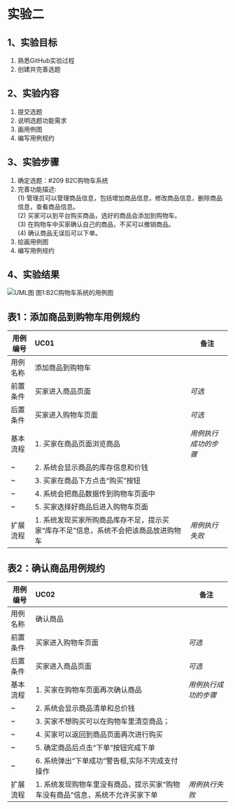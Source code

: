 # 实验二

## 1、实验目标
1. 熟悉GitHub实验过程
2. 创建并完善选题

## 2、实验内容
1. 提交选题
2. 说明选题功能需求
3. 画用例图
4. 编写用例规约

## 3、实验步骤
1. 确定选题：#209 B2C购物车系统
2. 完善功能描述:  
(1) 管理员可以管理商品信息，包括增加商品信息，修改商品信息，删除商品信息，查看商品信息。  
(2) 买家可以到平台购买商品，选好的商品会添加到购物车。   
(3) 在购物车中买家确认自己的商品，不买可以撤销商品。    
(4) 确认商品无误后可以下单。
3. 绘画用例图
4. 编写用例规约

## 4、实验结果
![UML图](https://github.com/AngleBeatQAQ/uml-modeling-2020/blob/master/students/1714080902425/UseCase2.jpg)
    图1:B2C购物车系统的用例图
    
## 表1：添加商品到购物车用例规约  

用例编号  | UC01 | 备注  
-|:-|-  
用例名称  | 添加商品到购物车  |   
前置条件  | 买家进入商品页面   | *可选*   
后置条件  | 买家进入购物车页面   | *可选*   
基本流程  | 1. 买家在商品页面浏览商品  |*用例执行成功的步骤*  
~| 2. 系统会显示商品的库存信息和价钱  | 
~| 3. 买家在商品下方点击“购买”按钮  |
~| 4. 系统会把商品数据传到购物车页面中  |
~| 5. 买家选择好商品后进入购物车页面  |      
扩展流程  | 1. 系统发现买家所购商品库存不足，提示买家“库存不足”信息，系统不会把该商品放进购物车 |*用例执行失败* 

## 表2：确认商品用例规约  

用例编号  | UC02 | 备注  
-|:-|-  
用例名称  | 确认商品  |   
前置条件  | 买家进入购物车页面   | *可选*   
后置条件  | 买家进入商品页面   | *可选*   
基本流程  | 1. 买家在购物车页面再次确认商品  |*用例执行成功的步骤*  
~| 2. 系统会显示商品清单和总价钱  |
~| 3. 买家不想购买可以在购物车里清空商品；  |   
~| 4. 买家可以返回到商品页面再次进行购买 |
~| 5. 确定商品后点击“下单”按钮完成下单 |
~| 6. 系统弹出“下单成功”警告框,实际不完成支付操作 |
扩展流程  | 1. 系统发现购物车里没有商品，提示买家“购物车没有商品”信息，系统不允许买家下单 |*用例执行失败* 
